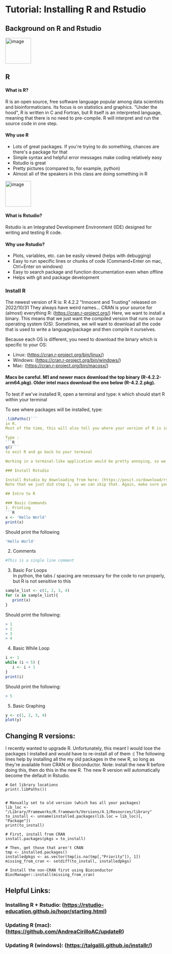 # Tutorial: Installing R and Rstudio

## Background on R and Rstudio

<img height="80" alt="image" src="https://www.r-project.org/logo/Rlogo.png">

## R
#### What is R?
R is an open source, free software language popular among data scientists and bioinformaticians. Its focus is on statistics and graphics.
"Under the hood", R is written in C and Fortran, but R itself is an interpreted language, meaning that there is no need to pre-compile. R will interpret and run the source code in one step.

#### Why use R
- Lots of great packages. If you're trying to do something, chances are there's a package for that
- Simple syntax and helpful error messages make coding relatively easy
- Rstudio is great
- Pretty pictures (compared to, for example, python)
- Almost all of the speakers in this class are doing something in R

<img height="80" alt="image" src="https://www.rstudio.com/wp-content/uploads/2018/10/RStudio-Logo-Flat.png">

#### What is Rstudio?
Rstudio is an Integrated Development Environment (IDE) designed for writing and testing R code. 

#### Why use Rstudio?
- Plots, variables, etc. can be easily viewed (helps with debugging)
- Easy to run specific lines or chunks of code (Command+Enter on mac, Ctrl+Enter on windows)
- Easy to search package and function documentation even when offline
- Helps with git and package development

### Install R
The newest version of R is: R 4.2.2 "Innocent and Trusting" released on 2022/10/31
They always have weird names...
CRAN is your source for (almost) everything R: (https://cran.r-project.org/)
Here, we want to install a binary. This means that we just want the compiled version that runs on our operating system (OS). Sometimes, we will want to download all the code that is used to write a language/package and then compile it ourselves.

Because each OS is different, you need to download the binary which is specific to your OS:
- Linux: (https://cran.r-project.org/bin/linux/)
- Windows: (https://cran.r-project.org/bin/windows/)
- Mac: (https://cran.r-project.org/bin/macosx/)
#### Macs be careful. M1 and newer macs download the top binary (R-4.2.2-arm64.pkg). Older intel macs download the one below (R-4.2.2.pkg).

To test if we've installed R, open a terminal and type:
```R```
which should start R within your terminal

To see where packages will be installed, type:
```R
.libPaths()``` 
in R. 
Most of the time, this will also tell you where your version of R is installed. Just change 'library' to 'bin/R'

Type :
```R
q()``` 
to exit R and go back to your terminal

Working in a terminal-like application would be pretty annoying, so we want Rstudio to make it as easy as possible.

### Install Rstudio

Install Rstudio by downloading from here: (https://posit.co/download/rstudio-desktop/)
Note that we just did step 1, so we can skip that. Again, make sure you download the right one for your Operating System.

## Intro to R

### Basic Commands
1. Printing
```R
x <- 'Hello World'
print(x)
```
Should print the following
```R
'Hello World'
```

2. Comments
 ```R
#This is a single line comment
```
3. Basic For Loops  
In python, the tabs / spacing are necessary for the code to run properly, but R is not sensitive to this
 ```R
sample_list <- c(1, 2, 3, 4)
for (x in sample_list){
    print(x)
}
```
Should print the following:
 ```r
> 1
> 2
> 3
> 4
```

4. Basic While Loop
 ```R
i <- 1
while (i < 5) {
    i <- i + 1
}
print(i)
```
Should print the following:
 ```R
> 5
```
5. Basic Graphing
 ```R
y <- c(1, 2, 3, 4)
plot(y)
```

## Changing R versions:
I recently wanted to upgrade R. Unfortunately, this meant I would lose the packages I installed and would have to re-install all of them :(   The following lines help by installing all the my old packages in the new R, so long as they're available from CRAN or Bioconductor. Note: install the new R before doing this, then do this in the new R. The new R version will automatically become the default in Rstudio.

```
# Get library locations
print(.libPaths())


# Manually set to old version (which has all your packages)
lib_loc <- "/Library/Frameworks/R.framework/Versions/4.1/Resources/library"
to_install <- unname(installed.packages(lib.loc = lib_loc)[, "Package"])
print(to_install)

# First, install from CRAN
install.packages(pkgs = to_install)

# Then, get those that aren't CRAN
tmp <- installed.packages()
installedpkgs <- as.vector(tmp[is.na(tmp[,"Priority"]), 1])
missing_from_cran <- setdiff(to_install, installedpkgs)

# Install the non-CRAN first using Bioconductor
BiocManager::install(missing_from_cran)
```

## Helpful Links:
### Installing R + Rstudio: (https://rstudio-education.github.io/hopr/starting.html)

### Updating R (mac): (https://github.com/AndreaCirilloAC/updateR)
### Updating R (windows): (https://talgalili.github.io/installr/)

